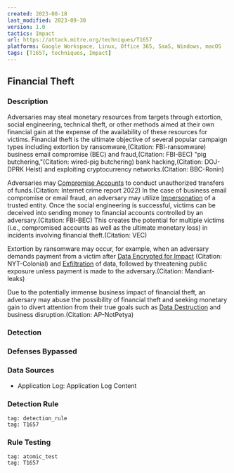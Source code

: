 ```yaml
---
created: 2023-08-18
last_modified: 2023-09-30
version: 1.0
tactics: Impact
url: https://attack.mitre.org/techniques/T1657
platforms: Google Workspace, Linux, Office 365, SaaS, Windows, macOS
tags: [T1657, techniques, Impact]
---
```


## Financial Theft

### Description

Adversaries may steal monetary resources from targets through extortion, social engineering, technical theft, or other methods aimed at their own financial gain at the expense of the availability of these resources for victims. Financial theft is the ultimate objective of several popular campaign types including extortion by ransomware,(Citation: FBI-ransomware) business email compromise (BEC) and fraud,(Citation: FBI-BEC) "pig butchering,"(Citation: wired-pig butchering) bank hacking,(Citation: DOJ-DPRK Heist) and exploiting cryptocurrency networks.(Citation: BBC-Ronin) 

Adversaries may [Compromise Accounts](https://attack.mitre.org/techniques/T1586) to conduct unauthorized transfers of funds.(Citation: Internet crime report 2022) In the case of business email compromise or email fraud, an adversary may utilize [Impersonation](https://attack.mitre.org/techniques/T1656) of a trusted entity. Once the social engineering is successful, victims can be deceived into sending money to financial accounts controlled by an adversary.(Citation: FBI-BEC) This creates the potential for multiple victims (i.e., compromised accounts as well as the ultimate monetary loss) in incidents involving financial theft.(Citation: VEC)

Extortion by ransomware may occur, for example, when an adversary demands payment from a victim after [Data Encrypted for Impact](https://attack.mitre.org/techniques/T1486) (Citation: NYT-Colonial) and [Exfiltration](https://attack.mitre.org/tactics/TA0010) of data, followed by threatening public exposure unless payment is made to the adversary.(Citation: Mandiant-leaks)

Due to the potentially immense business impact of financial theft, an adversary may abuse the possibility of financial theft and seeking monetary gain to divert attention from their true goals such as [Data Destruction](https://attack.mitre.org/techniques/T1485) and business disruption.(Citation: AP-NotPetya)

### Detection



### Defenses Bypassed



### Data Sources

  - Application Log: Application Log Content
### Detection Rule

```query
tag: detection_rule
tag: T1657
```

### Rule Testing

```query
tag: atomic_test
tag: T1657
```
